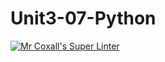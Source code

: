 # Unit3-07-Python

[![Mr Coxall's Super Linter](https://github.com/ICS3U-Programming-AbdulrahmanA/Unit3-07-Python/workflows/Mr%20Coxall's%20Super%20Linter/badge.svg)](https://github.com/ICS3U-Programming-AbdulrahmanA/Unit3-07-Python/actions/)
